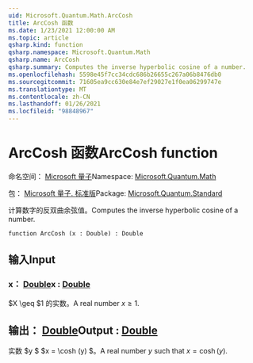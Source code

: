 ```yaml
---
uid: Microsoft.Quantum.Math.ArcCosh
title: ArcCosh 函数
ms.date: 1/23/2021 12:00:00 AM
ms.topic: article
qsharp.kind: function
qsharp.namespace: Microsoft.Quantum.Math
qsharp.name: ArcCosh
qsharp.summary: Computes the inverse hyperbolic cosine of a number.
ms.openlocfilehash: 5598e45f7cc34cdc686b26655c267a06b8476db0
ms.sourcegitcommit: 71605ea9cc630e84e7ef29027e1f0ea06299747e
ms.translationtype: MT
ms.contentlocale: zh-CN
ms.lasthandoff: 01/26/2021
ms.locfileid: "98848967"
---
```

# <a name="arccosh-function"></a><span data-ttu-id="eef3d-102">ArcCosh 函数</span><span class="sxs-lookup"><span data-stu-id="eef3d-102">ArcCosh function</span></span>

<span data-ttu-id="eef3d-103">命名空间： [Microsoft 量子](xref:Microsoft.Quantum.Math)</span><span class="sxs-lookup"><span data-stu-id="eef3d-103">Namespace: [Microsoft.Quantum.Math](xref:Microsoft.Quantum.Math)</span></span>

<span data-ttu-id="eef3d-104">包： [Microsoft 量子. 标准版](https://nuget.org/packages/Microsoft.Quantum.Standard)</span><span class="sxs-lookup"><span data-stu-id="eef3d-104">Package: [Microsoft.Quantum.Standard](https://nuget.org/packages/Microsoft.Quantum.Standard)</span></span>


<span data-ttu-id="eef3d-105">计算数字的反双曲余弦值。</span><span class="sxs-lookup"><span data-stu-id="eef3d-105">Computes the inverse hyperbolic cosine of a number.</span></span>

```qsharp
function ArcCosh (x : Double) : Double
```


## <a name="input"></a><span data-ttu-id="eef3d-106">输入</span><span class="sxs-lookup"><span data-stu-id="eef3d-106">Input</span></span>

### <a name="x--double"></a><span data-ttu-id="eef3d-107">x： [Double](xref:microsoft.quantum.lang-ref.double)</span><span class="sxs-lookup"><span data-stu-id="eef3d-107">x : [Double](xref:microsoft.quantum.lang-ref.double)</span></span>

<span data-ttu-id="eef3d-108">$X \geq $1 的实数。</span><span class="sxs-lookup"><span data-stu-id="eef3d-108">A real number $x\geq 1$.</span></span>



## <a name="output--double"></a><span data-ttu-id="eef3d-109">输出： [Double](xref:microsoft.quantum.lang-ref.double)</span><span class="sxs-lookup"><span data-stu-id="eef3d-109">Output : [Double](xref:microsoft.quantum.lang-ref.double)</span></span>

<span data-ttu-id="eef3d-110">实数 $y $ $x = \cosh (y) $。</span><span class="sxs-lookup"><span data-stu-id="eef3d-110">A real number $y$ such that $x = \cosh(y)$.</span></span>